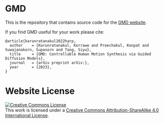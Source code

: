 # GMD

This is the repository that contains source code for the [GMD website](https://korrawe.github.io/gmd-page/).

If you find GMD useful for your work please cite:
```
@article{karunratanakul2022harp,
  author    = {Karunratanakul, Korrawe and Preechakul, Konpat and Suwajanakorn, Supasorn and Tang, Siyu},
  title     = {GMD: Controllable Human Motion Synthesis via Guided Diffusion Models},
  journal   = {arXiv preprint arXiv:},
  year      = {2023},
}
```

# Website License
<a rel="license" href="http://creativecommons.org/licenses/by-sa/4.0/"><img alt="Creative Commons License" style="border-width:0" src="https://i.creativecommons.org/l/by-sa/4.0/88x31.png" /></a><br />This work is licensed under a <a rel="license" href="http://creativecommons.org/licenses/by-sa/4.0/">Creative Commons Attribution-ShareAlike 4.0 International License</a>.
